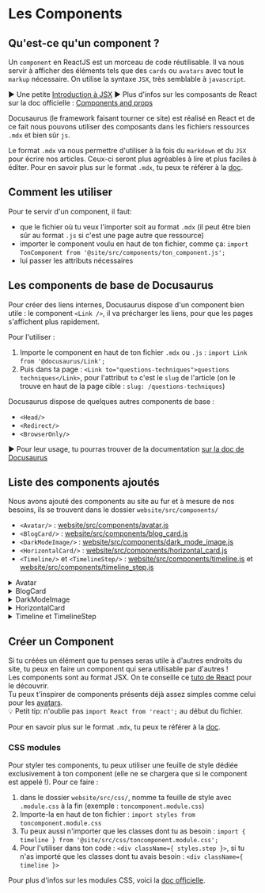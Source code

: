 # Les Components

## Qu'est-ce qu'un component ?

Un `component` en ReactJS est un morceau de code réutilisable. Il va nous servir à afficher des éléments tels que des `cards` ou `avatars` avec tout le `markup` nécessaire.
On utilise la syntaxe `JSX`, très semblable à `javascript`.

:arrow_forward: Une petite [Introduction à JSX](https://fr.reactjs.org/docs/introducing-jsx.html)
:arrow_forward: Plus d'infos sur les composants de React sur la doc officielle : [Components and props](https://fr.reactjs.org/docs/components-and-props.html)

Docusaurus (le framework faisant tourner ce site) est réalisé en React et de ce fait nous pouvons utiliser des composants dans les fichiers ressources `.mdx` et bien sûr `js`.

Le format `.mdx` va nous permettre d'utiliser à la fois du `markdown` et du `JSX` pour écrire nos articles. Ceux-ci seront plus agréables à lire et plus faciles à éditer.
Pour en savoir plus sur le format `.mdx`, tu peux te référer à la [doc](https://v2.docusaurus.io/docs/markdown-features/#embedding-react-components-with-mdx).

## Comment les utiliser

Pour te servir d'un component, il faut:
- que le fichier où tu veux l'importer soit au format `.mdx` (il peut être bien sûr au format `.js` si c'est une page autre que ressource)
- importer le component voulu en haut de ton fichier, comme ça: `import TonComponent from '@site/src/components/ton_component.js';`
- lui passer les attributs nécessaires

## Les components de base de Docusaurus

Pour créer des liens internes, Docusaurus dispose d'un component bien utile : le component `<Link />`, il va précharger les liens, pour que les pages s'affichent plus rapidement.

Pour l'utiliser : 
1. Importe le component en haut de ton fichier `.mdx` ou `.js` : `import Link from '@docusaurus/Link';`
2. Puis dans ta page : `<Link to="questions-techniques">questions techniques</Link>`, pour l'attribut `to` c'est le `slug` de l'article (on le trouve en haut de la page cible : `slug: /questions-techniques`)

Docusaurus dispose de quelques autres components de base :

* `<Head/>`
* `<Redirect/>`
* `<BrowserOnly/>`

:arrow_forward: Pour leur usage, tu pourras trouver de la documentation [sur la doc de Docusaurus](https://v2.docusaurus.io/docs/docusaurus-core#components)

## Liste des components ajoutés

Nous avons ajouté des components au site au fur et à mesure de nos besoins, ils se trouvent dans le dossier `website/src/components/`

* `<Avatar/>` : [website/src/components/avatar.js](website/src/components/avatar.js)
* `<BlogCard/>` : [website/src/components/blog_card.js](website/src/components/blog_card.js)
* `<DarkModeImage/>` : [website/src/components/dark_mode_image.js](website/src/components/dark_mode_image.js)
* `<HorizontalCard/>` : [website/src/components/horizontal_card.js](website/src/components/horizontal_card.js)
* `<Timeline/>` et `<TimelineStep/>` : [website/src/components/timeline.js](website/src/components/timeline.js) et [website/src/components/timeline_step.js](website/src/components/timeline_step.js)


<details>
  <summary>
    Avatar
  </summary>

<br/>

**Chemin d'accès** : [website/src/components/avatar.js](website/src/components/avatar.js)

**Description** : utilisé sur la page [S'entraîner aux tests](https://women-on-rails.github.io/ressources/docs/s-entrainer-aux-tests), il permet d'afficher une petite card avec un logo, un titre, et un lien : 

![Component Avatar](website/static/img/doc_components/component_avatar.png)

**Utilisation**

1. Importation en haut du fichier : `import Avatar from '@site/src/components/avatar.js';`
2. Exemple :

```jsx
<Avatar 
  src='/img/find_a_job/katas/deliver_ee.png'
  alt='Logo Deliver.ee'
  href='https://github.com/deliver-ee/challenges'
  title='Deliver.ee'
/>
```
</details>

<details>
  <summary>
    BlogCard
  </summary>

<br/>

**Chemin d'accès** : [website/src/components/blog_card.js](website/src/components/blog_card.js)

**Description** : utilisé sur la [page d'accueil du blog](https://women-on-rails.github.io/ressources/blog), il permet d'afficher une carte comprenant diverses informations : 

![Component BlogCard](website/static/img/doc_components/component_blog_card.png)

**Utilisation**

1. Importation en haut du fichier : `import BlogCard from '@site/src/components/blog_card.js';`
2. Exemple :

```jsx
<BlogCard
  link={
    "https://women-on-rails.github.io/ressources/blog/2020/10/18/update-contributing"
  }
  image={useBaseUrl("img/blog/article2.png")}
  imageAlt={"Mise à jour de la doc"}
  imageTitle={"Mise à jour de la doc"}
  title={"Mise à jour de la doc"}
  summary={
    "Le site profite de l'Hacktoberfest pour avoir ses premières contributions, vous trouverez ici toutes les informations pour contribuer !"
  }
  date={"18 octobre 2020"}
  author={"Juliette"}
  tag={"OPENSOURCE"}
/></BlogCard>
```
</details>

<details>
  <summary>
    DarkModeImage
  </summary>

<br/>

**Chemin d'accès** : [website/src/components/dark_mode_image.js](website/src/components/dark_mode_image.js)

**Description** : utilisé sur la page [À propos](https://women-on-rails.github.io/ressources/help), il permet d'utiliser une image différente pour le mode dark (ou inversement) si l'image est trop peu lisible dans ce mode, il te faudra donc 2 images : 

![Component DarkModeImage](website/static/img/doc_components/component_dark_mode_image.png)

**Utilisation**

1. Importation en haut du fichier : `import DarkModeImage from '@site/src/components/dark_mode_image.js';`
2. Exemple :

```jsx
<DarkModeImage 
  imgsrcdark="/img/slack_dark.png"
  imgsrclight="/img/slack.png"
  customclass="social-logo"
/>
```
</details>

<details>
  <summary>
    HorizontalCard
  </summary>

<br/>

**Chemin d'accès** : [website/src/components/horizontal_card.js](website/src/components/horizontal_card.js)

**Description** : utilisé sur la page [S'entraîner aux tests](https://women-on-rails.github.io/ressources/docs/s-entrainer-aux-tests), il permet d'afficher une carte horizontale comprenant une image, un lien, et une petite description: 

![Component HorizontalCard](website/static/img/doc_components/component_horizontal_card.png)

**Utilisation**

1. Importation en haut du fichier : `import HorizontalCard from '@site/src/components/horizontal_card.js';`
2. Exemple :

```jsx
  <HorizontalCard
    src='/img/find_a_job/katas/codewars.jpeg'
    alt='Logo Codewars'
    href='https://www.codewars.com/'
    title='Codewars'
    description="Sûrement le plus connu, tu peux aussi retrouver d'autres développeur.se.s que tu connais pour faire monter un peu la compétition. Chaque kata a un espace de discussion où tu peux commenter, aider ou être aidé.e."
  />
```
</details>

<details>
  <summary>
    Timeline et TimelineStep
  </summary>

<br/>

**Chemin d'accès** : [website/src/components/timeline.js](website/src/components/timeline.js) et [website/src/components/timeline_step.js](website/src/components/timeline_step.js)


**Description** : ces deux components sont à utiliser ensemble, on peut les voir sur la page [Le processus d'embauche](https://women-on-rails.github.io/ressources/docs/le-processus-d-embauche), il permettent de présenter une marche à suivre ou un processus avec des étapes : 

![Component HorizontalCard](website/static/img/doc_components/components_timeline.png)

**Utilisation**

1. Il te faudra importer 2 fichiers :
```jsx
import Timeline from '@site/src/components/timeline.js';
import TimelineStep from '@site/src/components/timeline_step.js';
```
2. Exemple :
Ici tu ne vas remplir que le titre dans les attributs du component `TimelineStep`, le contenu des étapes est à remplir entre les balises `<TimelineStep>` et `</TimelineStep>`, tu pourras ainsi inclure des liens ou tout d'autres éléments html. La numérotation se fait automatiquement grâce au CSS inclus dans la feuille de style [timeline](website/src/css/timeline.module.css).

```jsx
<Timeline>
  <TimelineStep title="L'entretien">
    Qu'il soit téléphonique, en visio-conférence ou face à face, c'est la première étape, l'occasion de faire connaissance avec le premier interlocuteur de la société. Au delà du bien connu "Racontez moi votre parcours", on pourra aussi te poser des <Link to="questions-techniques">questions techniques</Link>.
  </TimelineStep>

  <TimelineStep title="Le ou les tests techniques">
    La première étape passée, il faudra certainement faire un ou plusieurs tests techniques, mais pas de panique ! On a quelques ressources pour t'aider dans cette tâche qui est une magnifique occasion de s'améliorer et d'avoir des retours de ce qu'attendent les entreprises&nbsp;: <br />
    ➡️ <Link to="les-types-de-tests-techniques">Les différents types de tests techniques</Link><br />
    ➡️ <Link to="s-entrainer-aux-tests">S'entraîner aux tests</Link>
  </TimelineStep>
</Timeline>
```
</details>


## Créer un Component

  Si tu créées un élément que tu penses seras utile à d'autres endroits du site, tu peux en faire un component qui sera utilisable par d'autres !<br/>
  Les components sont au format JSX. On te conseille ce [tuto de React](https://fr.reactjs.org/docs/introducing-jsx.html) pour le découvrir.<br/>
  Tu peux t'inspirer de components présents déjà assez simples comme celui pour les [avatars](https://github.com/women-on-rails/ressources/blob/master/website/src/components/avatar.js).</br>
:bulb: Petit tip: n'oublie pas `import React from 'react';` au début du fichier.
</details>

Pour en savoir plus sur le format `.mdx`, tu peux te référer à la [doc](https://v2.docusaurus.io/docs/markdown-features/#embedding-react-components-with-mdx).

### CSS modules

Pour styler tes components, tu peux utiliser une feuille de style dédiée exclusivement à ton component (elle ne se chargera que si le component est appelé !).
Pour ce faire :
1. dans le dossier `website/src/css/`, nomme ta feuille de style avec `.module.css` à la fin (exemple : `toncomponent.module.css`)
2. Importe-la en haut de ton fichier : `import styles from toncomponent.module.css`
3. Tu peux aussi n'importer que les classes dont tu as besoin : `import { timeline } from '@site/src/css/toncomponent.module.css';`
4. Pour l'utiliser dans ton code : `<div className={ styles.step }>`, si tu n'as importé que les classes dont tu avais besoin : `<div className={ timeline }>`

Pour plus d'infos sur les modules CSS, voici la [doc officielle](https://v2.docusaurus.io/docs/styling-layout/#css-modules).
